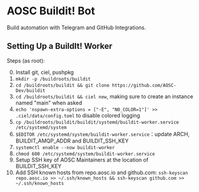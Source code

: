# AOSC Buildit! Bot

Build automation with Telegram and GitHub Integrations.

## Setting Up a BuildIt! Worker

Steps (as root):

0. Install git, ciel, pushpkg
1. `mkdir -p /buildroots/buildit`
2. `cd /buildroots/buildit && git clone https://github.com/AOSC-Dev/buildit`
3. `cd /buildroots/buildit && ciel new`, making sure to create an instance named "main" when asked
4. `echo 'nspawn-extra-options = ["-E", "NO_COLOR=1"]' >> .ciel/data/config.toml` to disable colored logging
5. `cp /buildroots/buildit/buildit/systemd/buildit-worker.service /etc/systemd/system`
6. `$EDITOR /etc/systemd/system/buildit-worker.service`：update ARCH, BUILDIT_AMQP_ADDR and BUILDIT_SSH_KEY
7. `systemctl enable --now buildit-worker`
8. `chmod 600 /etc/systemd/system/buildit-worker.service`
9. Setup SSH key of AOSC Maintainers at the location of BUILDIT_SSH_KEY
10. Add SSH known hosts from repo.aosc.io and github.com: `ssh-keyscan repo.aosc.io >> ~/.ssh/known_hosts && ssh-keyscan github.com >> ~/.ssh/known_hosts`
